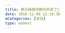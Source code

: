 ```yaml
---
title: 表示麻辣烫都叫外卖了🙈
date: 2016-11-08 12:10:36
mCategories: [说说]
type: moment
---
```


<div id="pics-20161108121036"></div>

<script>
var data = [
    {"link": "2016-11-08_000000.jpeg", "type": "shuoshuo"}
];
picsRender(data, "pics-20161108121036");
</script>
